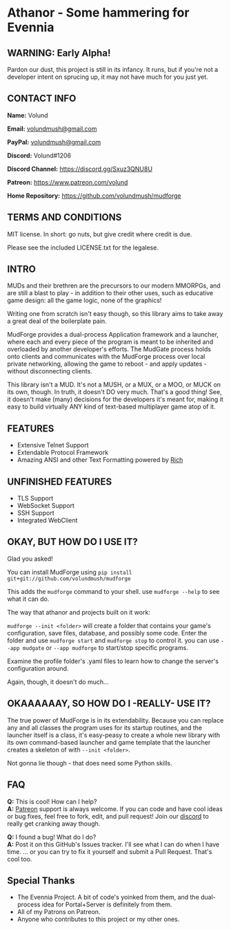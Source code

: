 # Athanor - Some hammering for Evennia

## WARNING: Early Alpha!
Pardon our dust, this project is still in its infancy. It runs, but if you're not a developer intent on sprucing up, it may not have much for you just yet.

## CONTACT INFO
**Name:** Volund

**Email:** volundmush@gmail.com

**PayPal:** volundmush@gmail.com

**Discord:** Volund#1206  

**Discord Channel:** https://discord.gg/Sxuz3QNU8U

**Patreon:** https://www.patreon.com/volund

**Home Repository:** https://github.com/volundmush/mudforge

## TERMS AND CONDITIONS

MIT license. In short: go nuts, but give credit where credit is due.

Please see the included LICENSE.txt for the legalese.

## INTRO
MUDs and their brethren are the precursors to our modern MMORPGs, and are still a blast to play - in addition to their other uses, such as educative game design: all the game logic, none of the graphics!

Writing one from scratch isn't easy though, so this library aims to take away a great deal of the boilerplate pain.

MudForge provides a dual-process Application framework and a launcher, where each and every piece of the program is meant to be inherited and overloaded by another developer's efforts. The MudGate process holds onto clients and communicates with the MudForge process over local private networking, allowing the game to reboot - and apply updates - without disconnecting clients.

This library isn't a MUD. It's not a MUSH, or a MUX, or a MOO, or MUCK on its own, though. In truth, it doesn't DO very much. That's a good thing! See, it doesn't make (many) decisions for the developers it's meant for, making it easy to build virtually ANY kind of text-based multiplayer game atop of it.

## FEATURES
  * Extensive Telnet Support
  * Extendable Protocol Framework
  * Amazing ANSI and other Text Formatting powered by [Rich](https://github.com/willmcgugan/rich)

## UNFINISHED FEATURES
  * TLS Support
  * WebSocket Support
  * SSH Support
  * Integrated WebClient


## OKAY, BUT HOW DO I USE IT?
Glad you asked!

You can install MudForge using ```pip install git+git://github.com/volundmush/mudforge```

This adds the `mudforge` command to your shell. use `mudforge --help` to see what it can do.

The way that athanor and projects built on it work:

`mudforge --init <folder>` will create a folder that contains your game's configuration, save files, database, and possibly some code. Enter the folder and use `mudforge start` and `mudforge stop` to control it. you can use `--app mudgate` or `--app mudforge` to start/stop specific programs.

Examine the profile folder's .yaml files to learn how to change the server's configuration around.

Again, though, it doesn't do much...

## OKAAAAAAY, SO HOW DO I -REALLY- USE IT?
The true power of MudForge is in its extendability. Because you can replace any and all classes the program uses for its startup routines, and the launcher itself is a class, it's easy-peasy to create a whole new library with its own command-based launcher and game template that the launcher creates a skeleton of with `--init <folder>`.

Not gonna lie though - that does need some Python skills.


## FAQ 
  __Q:__ This is cool! How can I help?  
  __A:__ [Patreon](https://www.patreon.com/volund) support is always welcome. If you can code and have cool ideas or bug fixes, feel free to fork, edit, and pull request! Join our [discord](https://discord.gg/Sxuz3QNU8U) to really get cranking away though.

  __Q:__ I found a bug! What do I do?  
  __A:__ Post it on this GitHub's Issues tracker. I'll see what I can do when I have time. ... or you can try to fix it yourself and submit a Pull Request. That's cool too.

## Special Thanks
  * The Evennia Project. A bit of code's yoinked from them, and the dual-process idea for Portal+Server is definitely from them.
  * All of my Patrons on Patreon.
  * Anyone who contributes to this project or my other ones.
